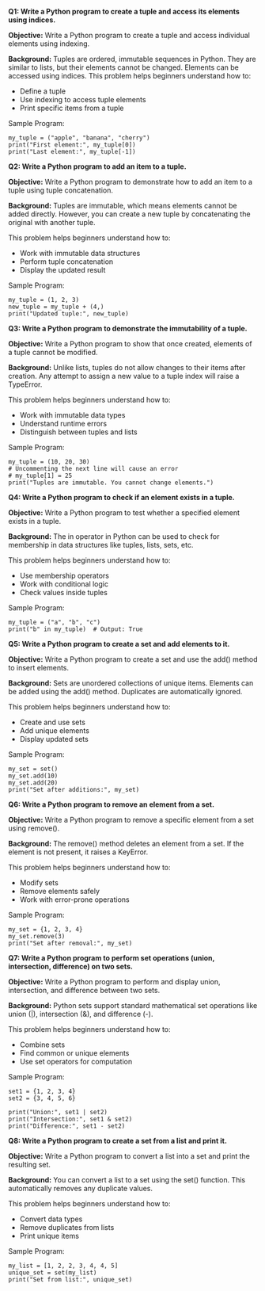 **Q1: Write a Python program to create a tuple and access its elements using indices.**

**Objective:**
Write a Python program to create a tuple and access individual elements using indexing.

**Background:**
Tuples are ordered, immutable sequences in Python. They are similar to lists, but their elements cannot be changed. Elements can be accessed using indices.
This problem helps beginners understand how to:
* Define a tuple
* Use indexing to access tuple elements
* Print specific items from a tuple

Sample Program:

```
my_tuple = ("apple", "banana", "cherry")
print("First element:", my_tuple[0])
print("Last element:", my_tuple[-1])
```

**Q2: Write a Python program to add an item to a tuple.**

**Objective:**
Write a Python program to demonstrate how to add an item to a tuple using tuple concatenation.

**Background:**
Tuples are immutable, which means elements cannot be added directly. However, you can create a new tuple by concatenating the original with another tuple.

This problem helps beginners understand how to:
* Work with immutable data structures
* Perform tuple concatenation
* Display the updated result

Sample Program:

```
my_tuple = (1, 2, 3)
new_tuple = my_tuple + (4,)
print("Updated tuple:", new_tuple)
```

**Q3: Write a Python program to demonstrate the immutability of a tuple.**

**Objective:**
Write a Python program to show that once created, elements of a tuple cannot be modified.

**Background:**
Unlike lists, tuples do not allow changes to their items after creation. Any attempt to assign a new value to a tuple index will raise a TypeError.

This problem helps beginners understand how to:
* Work with immutable data types
* Understand runtime errors
* Distinguish between tuples and lists

Sample Program:

```
my_tuple = (10, 20, 30)
# Uncommenting the next line will cause an error
# my_tuple[1] = 25
print("Tuples are immutable. You cannot change elements.")
```

**Q4: Write a Python program to check if an element exists in a tuple.**

**Objective:**
Write a Python program to test whether a specified element exists in a tuple.

**Background:**
The in operator in Python can be used to check for membership in data structures like tuples, lists, sets, etc.

This problem helps beginners understand how to:
* Use membership operators
* Work with conditional logic
* Check values inside tuples

Sample Program:

```
my_tuple = ("a", "b", "c")
print("b" in my_tuple)  # Output: True
```

**Q5: Write a Python program to create a set and add elements to it.**

**Objective:**
Write a Python program to create a set and use the add() method to insert elements.

**Background:**
Sets are unordered collections of unique items. Elements can be added using the add() method. Duplicates are automatically ignored.

This problem helps beginners understand how to:
* Create and use sets
* Add unique elements
* Display updated sets

Sample Program:

```
my_set = set()
my_set.add(10)
my_set.add(20)
print("Set after additions:", my_set)
```

**Q6: Write a Python program to remove an element from a set.**

**Objective:**
Write a Python program to remove a specific element from a set using remove().

**Background:**
The remove() method deletes an element from a set. If the element is not present, it raises a KeyError.

This problem helps beginners understand how to:
* Modify sets
* Remove elements safely
* Work with error-prone operations

Sample Program:

```
my_set = {1, 2, 3, 4}
my_set.remove(3)
print("Set after removal:", my_set)
```

**Q7: Write a Python program to perform set operations (union, intersection, difference) on two sets.**

**Objective:**
Write a Python program to perform and display union, intersection, and difference between two sets.

**Background:**
Python sets support standard mathematical set operations like union (|), intersection (&), and difference (-).

This problem helps beginners understand how to:
* Combine sets
* Find common or unique elements
* Use set operators for computation

Sample Program:

```
set1 = {1, 2, 3, 4}
set2 = {3, 4, 5, 6}

print("Union:", set1 | set2)
print("Intersection:", set1 & set2)
print("Difference:", set1 - set2)
```

**Q8: Write a Python program to create a set from a list and print it.**

**Objective:**
Write a Python program to convert a list into a set and print the resulting set.

**Background:**
You can convert a list to a set using the set() function. This automatically removes any duplicate values.

This problem helps beginners understand how to:
* Convert data types
* Remove duplicates from lists
* Print unique items

Sample Program:

```
my_list = [1, 2, 2, 3, 4, 4, 5]
unique_set = set(my_list)
print("Set from list:", unique_set)
```
